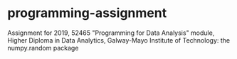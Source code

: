 # programming-assignment
Assignment for 2019, 52465 "Programming for Data Analysis" module, Higher Diploma in Data Analytics, Galway-Mayo Institute of Technology: the numpy.random package
